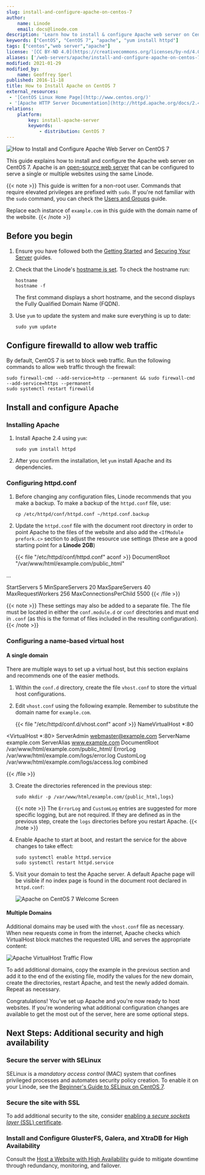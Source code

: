 ```yaml
---
slug: install-and-configure-apache-on-centos-7
author:
    name: Linode
    email: docs@linode.com
description: 'Learn how to install & configure Apache web server on Centos 7 on a Linode.'
keywords: ["CentOS", "CentOS 7", "apache", "yum install httpd"]
tags: ["centos","web server","apache"]
license: '[CC BY-ND 4.0](https://creativecommons.org/licenses/by-nd/4.0)'
aliases: ['/web-servers/apache/install-and-configure-apache-on-centos-7/','/websites/apache/install-and-configure-apache-on-centos-7/']
modified: 2021-01-29
modified_by:
    name: Geoffrey Sperl
published: 2016-11-18
title: How to Install Apache on CentOS 7
external_resources:
 - '[CentOS Linux Home Page](http://www.centos.org/)'
 - '[Apache HTTP Server Documentation](http://httpd.apache.org/docs/2.4/)'
relations:
    platform:
        key: install-apache-server
        keywords:
            - distribution: CentOS 7
---
```


![How to Install and Configure Apache Web Server on CentOS 7](How_to_Install_Apache_on_CentOS_7_smg.jpg)

This guide explains how to install and configure the Apache web server on CentOS 7. Apache is an [open-source web server](https://httpd.apache.org/ABOUT_APACHE.html) that can be configured to serve a single or multiple websites using the same Linode.

{{< note >}}
This guide is written for a non-root user. Commands that require elevated privileges are prefixed with `sudo`. If you're not familiar with the `sudo` command, you can check the [Users and Groups](/docs/tools-reference/linux-users-and-groups) guide.

Replace each instance of `example.com` in this guide with the domain name of the website.
{{< /note >}}


## Before you begin

1.  Ensure you have followed both the [Getting Started](/docs/getting-started) and [Securing Your Server](/docs/security/securing-your-server) guides.

2.  Check that the Linode's [hostname is set](/docs/getting-started#setting-the-hostname). To check the hostname run:

        hostname
        hostname -f

    The first command displays a short hostname, and the second displays the Fully Qualified Domain Name (FQDN).

3.  Use `yum` to update the system and make sure everything is up to date:

        sudo yum update


## Configure firewalld to allow web traffic

By default, CentOS 7 is set to block web traffic. Run the following commands to allow web traffic through the firewall:

    sudo firewall-cmd --add-service=http --permanent && sudo firewall-cmd --add-service=https --permanent
    sudo systemctl restart firewalld


## Install and configure Apache

### Installing Apache

1.  Install Apache 2.4 using `yum`:

        sudo yum install httpd

2.  After you confirm the installation, let `yum` install Apache and its dependencies.


### Configuring httpd.conf

1.  Before changing any configuration files, Linode recommends that you make a backup. To make a backup of the `httpd.conf` file, use:

    `cp /etc/httpd/conf/httpd.conf ~/httpd.conf.backup`

2.  Update the `httpd.conf` file with the document root directory in order to point Apache to the files of the website and also add the `<IfModule prefork.c>` section to adjust the resource use settings (these are a good starting point for a **Linode 2GB**)

    {{< file "/etc/httpd/conf/httpd.conf" aconf >}}
DocumentRoot "/var/www/html/example.com/public_html"

...

<IfModule prefork.c>
    StartServers        5
    MinSpareServers     20
    MaxSpareServers     40
    MaxRequestWorkers   256
    MaxConnectionsPerChild 5500
</IfModule>
{{< /file >}}

{{< note >}}
These settings may also be added to a separate file. The file must be located in either the `conf.module.d` or `conf` directories and must end in `.conf` (as this is the format of files included in the resulting configuration).
{{< /note >}}

### Configuring a name-based virtual host

#### A single domain

There are multiple ways to set up a virtual host, but this section explains and recommends one of the easier methods.

1.  Within the `conf.d` directory, create the file `vhost.conf` to store the virtual host configurations.

2.  Edit `vhost.conf` using the following example. Remember to substitute the domain name for `example.com`.

    {{< file "/etc/httpd/conf.d/vhost.conf" aconf >}}
NameVirtualHost *:80

<VirtualHost *:80>
    ServerAdmin webmaster@example.com
    ServerName example.com
    ServerAlias www.example.com
    DocumentRoot /var/www/html/example.com/public_html/
    ErrorLog /var/www/html/example.com/logs/error.log
    CustomLog /var/www/html/example.com/logs/access.log combined
</VirtualHost>

{{< /file >}}

3.  Create the directories referenced in the previous step:

        sudo mkdir -p /var/www/html/example.com/{public_html,logs}

    {{< note >}}
The `ErrorLog` and `CustomLog` entries are suggested for more specific logging, but are not required. If they are defined as in the previous step, create the `logs` directories before you restart Apache.
{{< /note >}}

4.  Enable Apache to start at boot, and restart the service for the above changes to take effect:

        sudo systemctl enable httpd.service
        sudo systemctl restart httpd.service

5.  Visit your domain to test the Apache server. A default Apache page will be visible if no index page is found in the document root declared in `httpd.conf`:

    ![Apache on CentOS 7 Welcome Screen](centos7-apache-welcome.png "Welcome to Apache on CentOS 7")


#### Multiple Domains

Additional domains may be used with the `vhost.conf` file as necessary. When new requests come in from the internet, Apache checks which VirtualHost block matches the requested URL and serves the appropriate content:

![Apache VirtualHost Traffic Flow](apache-vhost-flow.png "Apache VirtualHost Traffic Flow")

To add additional domains, copy the example in the previous section and add it to the end of the existing file, modify the values for the new domain, create the directories, restart Apache, and test the newly added domain. Repeat as necessary.


Congratulations! You've set up Apache and you're now ready to host websites. If you're wondering what additional configuration changes are available to get the most out of the server, here are some optional steps.


## Next Steps: Additional security and high availability

### Secure the server with SELinux

SELinux is a *mandatory access control* (MAC) system that confines privileged processes and automates security policy creation. To enable it on your Linode, see the [Beginner's Guide  to SELinux on CentOS 7](/docs/guides/a-beginners-guide-to-selinux-on-centos-7/).

### Secure the site with SSL

To add additional security to the site, consider [enabling a *secure sockets layer* (SSL) certificate](/docs/security/ssl/ssl-apache2-centos).

### Install and Configure GlusterFS, Galera, and XtraDB for High Availability

Consult the [Host a Website with High Availability](/docs/websites/host-a-website-with-high-availability) guide to mitigate downtime through redundancy, monitoring, and failover.
